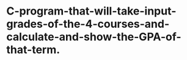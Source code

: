 # C-program-that-will-take-input-grades-of-the-4-courses-and-calculate-and-show-the-GPA-of-that-term.